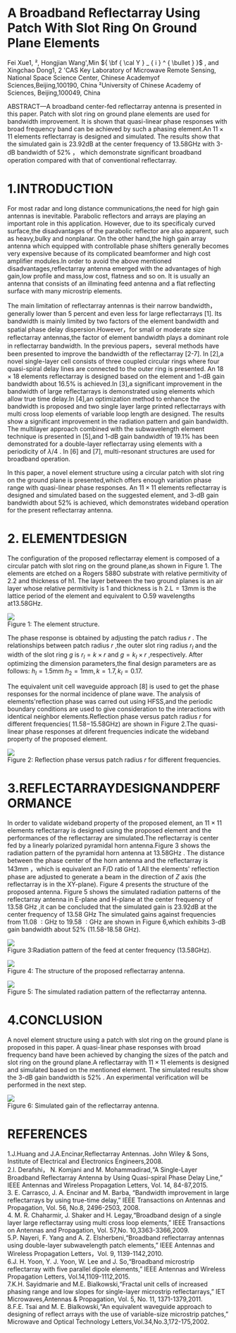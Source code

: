 # A Broadband Reflectarray Using Patch With Slot Ring On Ground Plane Elements

Fei Xue1, ², Hongjian Wang',Min ${ \bf { \cal Y } _ { i } ^ { \bullet } }$ , and Xingchao Dong1, 2 'CAS Key Laboratory of Microwave Remote Sensing, National Space Science Center, Chinese Academyof Sciences,Beijing,100190, China ²University of Chinese Academy of Sciences, Beijing,100049, China

ABSTRACT—A broadband center-fed reflectarray antenna is presented in this paper. Patch with slot ring on ground plane elements are used for bandwidth improvement. It is shown that quasi-linear phase responses with broad frequency band can be achieved by such a phasing element.An $1 1 \times 1 1$ elements reflectarray is designed and simulated. The results show that the simulated gain is $2 3 . 9 2 \mathrm { d B }$ at the center frequency of 13.58GHz with 3-dB bandwidth of $52 \%$ ， which demonstrate significant broadband operation compared with that of conventional reflectarray.

# 1.INTRODUCTION

For most radar and long distance communications,the need for high gain antennas is inevitable. Parabolic reflectors and arrays are playing an important role in this application. However, due to its specificaly curved surface,the disadvantages of the parabolic reflector are also apparent, such as heavy,bulky and nonplanar. On the other hand,the high gain array antenna which equipped with controllable phase shifters generally becomes very expensive because of its complicated beamformer and high cost amplifier modules.In order to avoid the above mentioned disadvantages,reflectarray antenna emerged with the advantages of high gain,low profile and mass,low cost, flatness and so on. It is usually an antenna that consists of an illminating feed antenna and a flat reflecting surface with many microstrip elements.

The main limitation of reflectarray antennas is their narrow bandwidth，generally lower than 5 percent and even less for large reflectarrays [1]. Its bandwidth is mainly limited by two factors of the element bandwidth and spatial phase delay dispersion.However，for small or moderate size reflectarray antennas,the factor of element bandwidth plays a dominant role in reflectarray bandwidth. In the previous papers，several methods have been presented to improve the bandwidth of the reflectarray [2-7]. In [2],a novel single-layer cell consists of three coupled circular rings where four quasi-spiral delay lines are connected to the outer ring is presented. An $1 8 \times 1 8$ elements reflectarray is designed based on the element and 1-dB gain bandwidth about $1 6 . 5 \%$ is achieved.In [3],a significant improvement in the bandwidth of large reflectarrays is demonstrated using elements which allow true time delay.In [4],an optimization method to enhance the bandwidth is proposed and two single layer large printed reflectarrays with multi cross loop elements of variable loop length are designed. The results show a significant improvement in the radiation pattern and gain bandwidth. The multilayer approach combined with the subwavelength element technique is presented in [5],and 1-dB gain bandwidth of $1 9 . 1 \%$ has been demonstrated for a double-layer reflectarray using elements with a periodicity of $\lambda / 4$ . In [6] and [7], multi-resonant structures are used for broadband operation.

In this paper, a novel element structure using a circular patch with slot ring on the ground plane is presented,which offers enough variation phase range with quasi-linear phase responses. An $1 1 \times 1 1$ elements reflectarray is designed and simulated based on the suggested element, and 3-dB gain bandwidth about $52 \%$ is achieved, which demonstrates wideband operation for the present reflectarray antenna.

# 2. ELEMENTDESIGN

The configuration of the proposed reflectarray element is composed of a circular patch with slot ring on the ground plane,as shown in Figure 1. The elements are etched on a Rogers 588O substrate with relative permitivity of 2.2 and thickness of h1. The layer between the two ground planes is an air layer whose relative permitivity is 1 and thickness is h $2 . { \mathrm { L } } { = } 1 3 { \mathrm { m m } }$ is the lattice period of the element and equivalent to O.59 wavelengths at13.58GHz.

![](images/f9c0b0b94fc3b7c4b7d9eaaa631a419b73e991146b6f16cae6acc7739cdf1747.jpg)  
Figure 1: The element structure.

The phase response is obtained by adjusting the patch radius $r$ . The relationships between patch radius $r$ ,the outer slot ring radius $r _ { I }$ and the width of the slot ring $g$ is $\scriptstyle r _ { I } = k \times r$ and $g { = } k _ { I } { \times } r$ ,respectively. After optimizing the dimension parameters,the final design parameters are as follows: $h _ { I } { = } 1 . 5 \mathrm { m m }$ $h _ { 2 } { = } 1 \mathrm { m m } , k { = } 1 . 7 , k _ { I } { = } 0 . 1 7 .$

The equivalent unit cell waveguide approach [8] is used to get the phase responses for the normal incidence of plane wave. The analysis of elements'reflection phase was carred out using HFSS,and the periodic boundary conditions are used to give consideration to the interactions with identical neighbor elements.Reflection phase versus patch radius $r$ for different frequencies( $1 1 . 5 8 \mathrm { - } 1 5 . 5 8 \mathrm { G H z } )$ are shown in Figure 2.The quasi-linear phase responses at diferent frequencies indicate the wideband property of the proposed element.

![](images/1412521f27e659c47018a3612adf1c0315bc4d7e73d995e1b976a2c655aa0471.jpg)  
Figure 2: Reflection phase versus patch radius $r$ for different frequencies.

# 3.REFLECTARRAYDESIGNANDPERFORMANCE

In order to validate wideband property of the proposed element, an $1 1 \times 1 1$ elements reflectarray is designed using the proposed element and the performances of the reflectarray are simulated.The reflectarray is center fed by a linearly polarized pyramidal horn antenna.Figure 3 shows the radiation pattern of the pyramidal horn antenna at $1 3 . 5 8 \mathrm { G H z }$ . The distance between the phase center of the horn antenna and the reflectarray is $1 4 3 \mathrm { m m }$ ，which is equivalent an $\mathrm { F / D }$ ratio of 1.All the elements' reflection phase are adjusted to generate a beam in the direction of $Z$ axis (the reflectarray is in the XY-plane). Figure 4 presents the structure of the proposed antenna. Figure 5 shows the simulated radiation patterns of the reflectarray antenna in E-plane and H-plane at the center frequency of 13.58 $\mathrm { G H z }$ ,it can be concluded that the simulated gain is $2 3 . 9 2 \mathrm { d B }$ at the center frequency of $1 3 . 5 8 ~ \mathrm { G H z }$ The simulated gains against frequencies from $1 1 . 0 8 \ : \mathrm { G H z }$ to $1 9 . 5 8 \ : \mathrm { G H z }$ are shown in Figure 6,which exhibits 3-dB gain bandwidth about $52 \%$ (11.58-18.58 GHz).

![](images/2c7c0f788f8b144412f265206d6844545f45705678091d687c378f8a2bc509b1.jpg)  
Figure 3:Radiation pattern of the feed at center frequency (13.58GHz).

![](images/c5cdc06677c82cd4dfb34fe11fb6db0c3bf32d132b5e332d8fbd2920d9fcec9f.jpg)  
Figure 4: The structure of the proposed reflectarray antenna.

![](images/656b5917016e40f32784315ada20b9635f5ba43b87e59747f666cb7c3fb147e7.jpg)  
Figure 5: The simulated radiation pattern of the reflectarray antenna.

# 4.CONCLUSION

A novel element structure using a patch with slot ring on the ground plane is proposed in this paper. A quasi-linear phase responses with broad frequency band have been achieved by changing the sizes of the patch and slot ring on the ground plane.A reflectarray with $1 1 \times 1 1$ elements is designed and simulated based on the mentioned element. The simulated results show the 3-dB gain bandwidth is $52 \%$ . An experimental verification will be performed in the next step.

![](images/03d2d39e0259adbe614f4ec24b5c52b466eaa1568af62908f066b982e630f1ad.jpg)  
Figure 6: Simulated gain of the reflectarray antenna.

# REFERENCES

1.J.Huang and J.A.Encinar,Reflectarray Antennas. John Wiley & Sons, Institute of Electrical and Electronics Engineers,2008.   
2.I. Derafshi， N. Komjani and M. Mohammadirad,“A Single-Layer Broadband Reflectarray Antenna by Using Quasi-spiral Phase Delay Line,” IEEE Antennas and Wireless Propagation Letters, Vol. 14, 84-87,2015.   
3. E. Carrasco, J. A. Encinar and M. Barba, “Bandwidth improvement in large reflectarrays by using true-time delay,” IEEE Transactions on Antennas and Propagation, Vol. 56, No.8, 2496-2503, 2008.   
4. M. R. Chaharmir, J. Shaker and H. Legay,“Broadband design of a single layer large reflectarray using multi cross loop elements,” IEEE Transactions on Antennas and Propagation, Vol. 57,No. 10,3363-3366,2009.   
5.P. Nayeri, F. Yang and A. Z. Elsherbeni,“Broadband reflectarray antennas using double-layer subwavelength patch elements,” IEEE Antennas and Wireless Propagation Letters，Vol. 9, 1139-1142,2010.   
6.J. H. Yoon, Y. J. Yoon, W. Lee and J. So,“Broadband microstrip reflectarray with five parallel dipole elements,” IEEE Antennas and Wireless Propagation Letters, Vol.14,1109-1112,2015.   
7.K.H. Sayidmarie and M.E. Bialkowski,“Fractal unit cells of increased phasing range and low slopes for single-layer microstrip reflectarrays,” IET Microwaves,Antennas & Propagation, Vol. 5, No. 11, 1371-1379,2011.   
8.F.E. Tsai and M. E. Bialkowski,“An equivalent waveguide approach to designing of reflect arrays with the use of variable-size microstrip patches,” Microwave and Optical Technology Letters,Vol.34,No.3,172-175,2002.